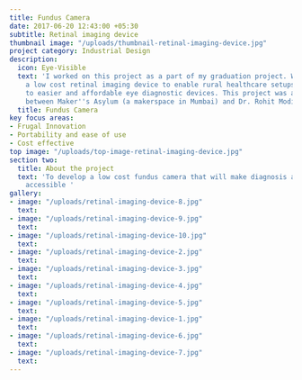 ```yaml
---
title: Fundus Camera
date: 2017-06-20 12:43:00 +05:30
subtitle: Retinal imaging device
thumbnail image: "/uploads/thumbnail-retinal-imaging-device.jpg"
project category: Industrial Design
description:
  icon: Eye-Visible
  text: 'I worked on this project as a part of my graduation project. We developed
    a low cost retinal imaging device to enable rural healthcare setups to get access
    to easier and affordable eye diagnostic devices. This project was a collaboration
    between Maker''s Asylum (a makerspace in Mumbai) and Dr. Rohit Modi (Ophthalmologist). '
  title: Fundus Camera
key focus areas:
- Frugal Innovation
- Portability and ease of use
- Cost effective
top image: "/uploads/top-image-retinal-imaging-device.jpg"
section two:
  title: About the project
  text: 'To develop a low cost fundus camera that will make diagnosis affordable and
    accessible '
gallery:
- image: "/uploads/retinal-imaging-device-8.jpg"
  text: 
- image: "/uploads/retinal-imaging-device-9.jpg"
  text: 
- image: "/uploads/retinal-imaging-device-10.jpg"
  text: 
- image: "/uploads/retinal-imaging-device-2.jpg"
  text: 
- image: "/uploads/retinal-imaging-device-3.jpg"
  text: 
- image: "/uploads/retinal-imaging-device-4.jpg"
  text: 
- image: "/uploads/retinal-imaging-device-5.jpg"
  text: 
- image: "/uploads/retinal-imaging-device-1.jpg"
  text: 
- image: "/uploads/retinal-imaging-device-6.jpg"
  text: 
- image: "/uploads/retinal-imaging-device-7.jpg"
  text: 
---
```


